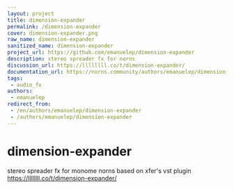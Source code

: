 ```yaml
---
layout: project
title: dimension-expander
permalink: /dimension-expander
cover: dimension-expander.png
raw_name: dimension-expander
sanitized_name: dimension-expander
project_url: https://github.com/emanuelep/dimension-expander
description: stereo spreader fx for norns
discussion_url: https://llllllll.co/t/dimension-expander/
documentation_url: https://norns.community/authors/emanuelep/dimension-expander
tags:
 - audio_fx
authors:
 - emanuelep
redirect_from:
 - /en/authors/emanuelep/dimension-expander
 - /authors/emanuelep/dimension-expander
---
```

# dimension-expander
stereo spreader fx for monome norns based on xfer's vst plugin
https://llllllll.co/t/dimension-expander/
